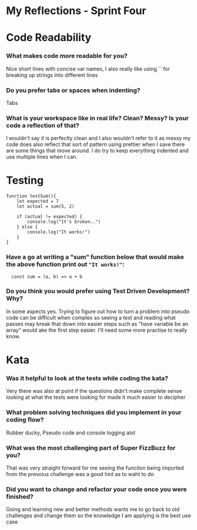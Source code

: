 # My Reflections - Sprint Four 

# Code Readability

### What makes code more readable for you?
  Nice short lines with concise var names, I also really like using `` for breaking up strings into different lines


### Do you prefer tabs or spaces when indenting?
  Tabs 


### What is your workspace like in real life? Clean? Messy? Is your code a reflection of that?
  I wouldn't say it is perfectly clean and I also wouldn't refer to it as messy my code does also reflect that sort of pattern using prettier when I save there are some things that move around. I do try to keep everything indented and use multiple lines when I can.



# Testing

```
function testSum(){
    let expected = 7
    let actual = sum(5, 2)

    if (actual != expected) {
        console.log("It's broken..")
    } else {
        console.log("It works!")
    }
}
```
### Have a go at writing a "sum" function below that would make the above function print out `"It works!"`: 
```
  const sum = (a, b) => a + b
```

### Do you think you would prefer using Test Driven Development? Why?
  In some aspects yes. Trying to figure out how to turn a problem into pseudo code can be difficult when complex so seeing a test and reading what passes may break that down into easier steps such as "have variable be an array" would ake the first step easier. I'll need some more practise to really know.  



# Kata

### Was it helpful to look at the tests while coding the kata?
  Very there was also at point if the questions didn't make complete sense looking at what the tests were looking for made it much easier to decipher

### What problem solving techniques did you implement in your coding flow?
  Rubber ducky, Pseudo code and console logging alot 

### What was the most challenging part of Super FizzBuzz for you?
  That was very straight forward for me seeing the funciton being imported from the prevoius challenge was a good hint as to waht to do

### Did you want to change and refactor your code once you were finished?
  Going and learning new and better methods wants me to go back to old challenges and change them so the knowledge I am applying is the best use case
